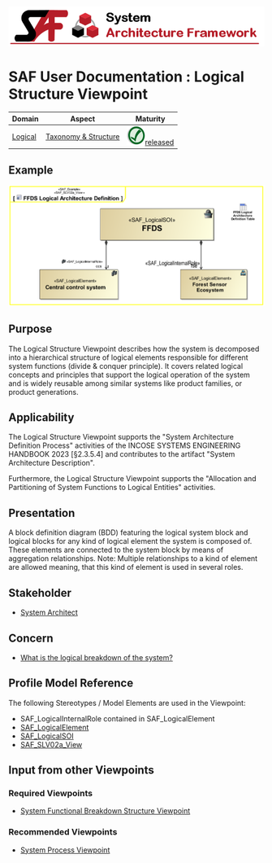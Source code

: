 ![System Architecture Framework](../diagrams/Banner_SAF.png)
# SAF User Documentation : Logical Structure Viewpoint
|**Domain**|**Aspect**|**Maturity**|
| --- | --- | --- |
|[Logical](../domains.md#Domain-Logical)|[Taxonomy & Structure](../aspects.md#Aspect-Taxonomy-&-Structure)|![Released](../diagrams/Symbol_confirmed.png )[released](../using-saf/maturity.md#released)|
## Example
![Logical-Structure-Viewpoint-primary-example.svg](../diagrams/vp-examples/Logical-Structure-Viewpoint-primary-example.svg)
## Purpose
The Logical Structure Viewpoint describes how the system is decomposed into a hierarchical structure of logical elements responsible for different system functions (divide & conquer principle). It covers related logical concepts and principles that support the logical operation of the system and is widely reusable among similar systems like product families, or product generations.
## Applicability
The Logical Structure Viewpoint supports the "System Architecture Definition Process" activities of the INCOSE SYSTEMS ENGINEERING HANDBOOK 2023 [§2.3.5.4] and contributes to the artifact "System Architecture Description".

Furthermore, the Logical Structure Viewpoint supports the "Allocation and Partitioning of System Functions to Logical Entities" activities.
## Presentation
A block definition diagram (BDD) featuring the logical system block and logical blocks for any kind of logical element the system is composed of. These elements are connected to the system block by means of aggregation relationships. 
Note: Multiple relationships to a kind of element are allowed meaning, that this kind of element is used in several roles.

## Stakeholder
* [System Architect](../stakeholders.md#System-Architect)
## Concern
* [What is the logical breakdown of the system?](../concerns.md#_2021x_2_8710274_1674576758828_494985_23322)
## Profile Model Reference
The following Stereotypes / Model Elements are used in the Viewpoint:
* SAF_LogicalInternalRole contained in SAF_LogicalElement
* [SAF_LogicalElement](../stereotypes.md#SAF_LogicalElement)
* [SAF_LogicalSOI](../stereotypes.md#SAF_LogicalSOI)
* [SAF_SLV02a_View](../stereotypes.md#SAF_SLV02a_View)
## Input from other Viewpoints
### Required Viewpoints
* [System Functional Breakdown Structure Viewpoint](System-Functional-Breakdown-Structure-Viewpoint.md)
### Recommended Viewpoints
* [System Process Viewpoint](System-Process-Viewpoint.md)
